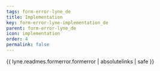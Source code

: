 ```yaml
---
tags: form-error-lyne_de
title: Implementation
key: form-error-lyne-implementation_de
parent: form-error-lyne_de
icon: implementation
order: 4
permalink: false  
---
```

{{ lyne.readmes.formerror.formerror | absolutelinks | safe }}


